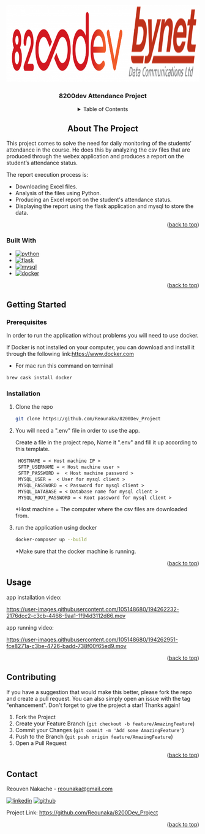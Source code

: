 <!-- Improved compatibility of back to top link: See: https://github.com//Reounaka/8200Dev_Project/pull/73 -->
<a name="readme-top"></a>
<!-- PROJECT LOGO -->
<br />
<div align="center">
  <a href="[https://github.com/Reounaka/8200Dev_Project]">
    <img src="https://github.com/Reounaka/8200Dev_Project/blob/main/static/group_22_010.png" alt="Logo" width="1000" height="200">
  </a>

<h3 align="center">8200dev Attendance Project</h3>



<!-- TABLE OF CONTENTS -->
<details>
  <summary>Table of Contents</summary>
  <ol>
    <li><a href="#about-the-project">About The Project</a>
    <li><a href="#built-with">Built With</a></li>
    <li><a href="#getting-started">Getting Started</a>
    <li><a href="#prerequisites">Prerequisites</a></li>
    <li><a href="#installation">Installation</a></li>
    <li><a href="#usage">Usage</a></li>
    <li><a href="#contributing">Contributing</a></li>
    <li><a href="#contact">Contact</a></li>
  </ol>
</details>



<!-- ABOUT THE PROJECT -->
## About The Project
<div align="left">
This project comes to solve the need for daily monitoring of the students’ attendance in the course. He does this by analyzing the csv files that are produced through the webex application and produces a report on the student’s attendance status.
  
  
The report execution process is:
- Downloading Excel files.
- Analysis of the files using Python.
- Producing an Excel report on the student's attendance status.
- Displaying the report using the flask application and  mysql to store the data. 
<p align="right">(<a href="#readme-top">back to top</a>)</p>



### Built With

* [![python][python.js]][python-url]
* [![flask][flask.js]][flask-url]
* [![mysql][mysql.js]][mysql-url]
* [![docker][docker.js]][docker-url]

<p align="right">(<a href="#readme-top">back to top</a>)</p>



<!-- GETTING STARTED -->
## Getting Started

  

### Prerequisites

In order to run the application without problems you will need to use docker.
  
If Docker is not installed on your computer, you can download and install it through the following link:https://www.docker.com
  
  * For mac run this command on terminal
  ```sh
brew cask install docker
  ```

### Installation

1. Clone the repo
   ```sh
   git clone https://github.com/Reounaka/8200Dev_Project
   ```
2. You will need a ".env" file in order to use the app.
   
   Create a file in the project repo, Name it ".env" and fill it up according to this template. 
  
   ```env
    HOSTNAME = < Host machine IP >
    SFTP_USERNAME = < Host machine user > 
    SFTP_PASSWORD =  < Host machine password > 
    MYSQL_USER =  < User for mysql client > 
    MYSQL_PASSWORD = < Password for mysql client >
    MYSQL_DATABASE = < Database name for mysql client >
    MYSQL_ROOT_PASSWORD = < Root password for mysql client >
   ```
   *Host machine = The computer where the csv files are downloaded from.
  
3. run the application using docker
   ```sh
   docker-composer up --build
   ```
   *Make sure that the docker machine is running.

<p align="right">(<a href="#readme-top">back to top</a>)</p>



<!-- USAGE EXAMPLES -->
## Usage
  
  app installation video: 
  
https://user-images.githubusercontent.com/105148680/194262232-2176dcc2-c3cb-4468-9aa1-1f94d3112d86.mov

    
  app running video:

https://user-images.githubusercontent.com/105148680/194262951-fce8271a-c3be-4726-badd-738f00f65ed9.mov



<p align="right">(<a href="#readme-top">back to top</a>)</p>




<!-- CONTRIBUTING -->
## Contributing

If you have a suggestion that would make this better, please fork the repo and create a pull request. You can also simply open an issue with the tag "enhancement".
Don't forget to give the project a star! Thanks again!

1. Fork the Project
2. Create your Feature Branch (`git checkout -b feature/AmazingFeature`)
3. Commit your Changes (`git commit -m 'Add some AmazingFeature'`)
4. Push to the Branch (`git push origin feature/AmazingFeature`)
5. Open a Pull Request

<p align="right">(<a href="#readme-top">back to top</a>)</p>



<!-- CONTACT -->
## Contact

Reouven Nakache - reounaka@gmail.com  
  
 [![linkedin][linkedin.shield]][linkedin-url]      [![github][github.shield]][github-url]
  
  
Project Link: https://github.com/Reounaka/8200Dev_Project
  

<p align="right">(<a href="#readme-top">back to top</a>)</p>



<!-- MARKDOWN LINKS & IMAGES -->
<!-- https://www.markdownguide.org/basic-syntax/#reference-style-links -->
[python.js]: https://img.shields.io/badge/PYTHON-000000?style=for-the-badge&logo=python&logoColor=blue
[python-url]: https://www.python.org
[flask.js]: https://img.shields.io/badge/flask-critical?style=for-the-badge&logo=flask&logoColor=white
[flask-url]: https://flask.palletsprojects.com/en/2.2.x/
[mysql.js]: https://img.shields.io/badge/mysql-yellow?style=for-the-badge&logo=mysql&logoColor=white
[mysql-url]: https://www.mysql.com
[docker.js]: https://shields.io/badge/docker-blue?style=for-the-badge&logo=docker&logoColor=white
[docker-url]: https://www.docker.com
[linkedin-url]: https://www.linkedin.com/in/reouven/
[linkedin.shield]:https://img.shields.io/badge/LinkedIn-0077B5?style=for-the-badge&logo=linkedin&logoColor=white
[github-url]: https://github.com/Reounaka/
[github.shield]: https://img.shields.io/badge/GitHub-100000?style=for-the-badge&logo=github&logoColor=white



